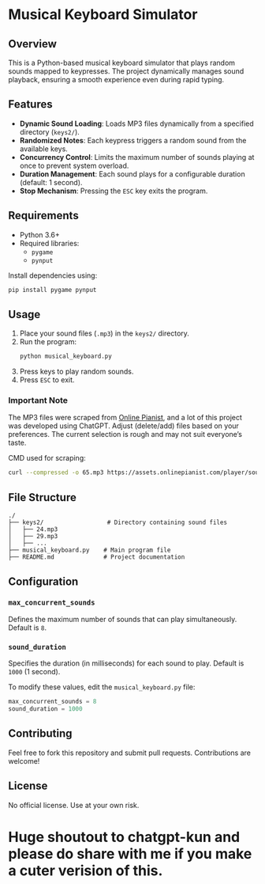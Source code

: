 # Musical Keyboard Simulator

## Overview
This is a Python-based musical keyboard simulator that plays random sounds mapped to keypresses. The project dynamically manages sound playback, ensuring a smooth experience even during rapid typing.

## Features
- **Dynamic Sound Loading**: Loads MP3 files dynamically from a specified directory (`keys2/`).
- **Randomized Notes**: Each keypress triggers a random sound from the available keys.
- **Concurrency Control**: Limits the maximum number of sounds playing at once to prevent system overload.
- **Duration Management**: Each sound plays for a configurable duration (default: 1 second).
- **Stop Mechanism**: Pressing the `ESC` key exits the program.

## Requirements
- Python 3.6+
- Required libraries:
  - `pygame`
  - `pynput`

Install dependencies using:
```bash
pip install pygame pynput
```

## Usage
1. Place your sound files (`.mp3`) in the `keys2/` directory.
2. Run the program:
   ```bash
   python musical_keyboard.py
   ```
3. Press keys to play random sounds.
4. Press `ESC` to exit.

### Important Note
The MP3 files were scraped from [Online Pianist](https://assets.onlinepianist.com), and a lot of this project was developed using ChatGPT. Adjust (delete/add) files based on your preferences. The current selection is rough and may not suit everyone’s taste.

CMD used for scraping:
```bash
curl --compressed -o 65.mp3 https://assets.onlinepianist.com/player/sounds/65.mp3
```

## File Structure
```
./
├── keys2/                  # Directory containing sound files
│   ├── 24.mp3
│   ├── 29.mp3
│   ├── ...
├── musical_keyboard.py    # Main program file
├── README.md              # Project documentation
```

## Configuration
### `max_concurrent_sounds`
Defines the maximum number of sounds that can play simultaneously. Default is `8`.

### `sound_duration`
Specifies the duration (in milliseconds) for each sound to play. Default is `1000` (1 second).

To modify these values, edit the `musical_keyboard.py` file:
```python
max_concurrent_sounds = 8
sound_duration = 1000
```

## Contributing
Feel free to fork this repository and submit pull requests. Contributions are welcome!

## License
No official license. Use at your own risk.

# Huge shoutout to chatgpt-kun and please do share with me if you make a cuter verision of this.

